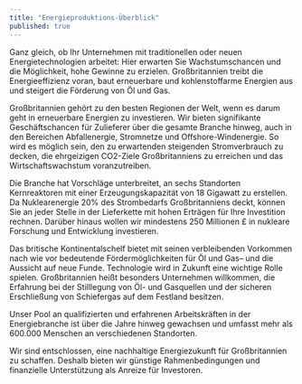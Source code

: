 ```yaml
---
title: "Energieproduktions-Überblick"
published: true
---
```


Ganz gleich, ob Ihr Unternehmen mit traditionellen oder neuen Energietechnologien arbeitet: Hier erwarten Sie Wachstumschancen und die Möglichkeit, hohe Gewinne zu erzielen. Großbritannien treibt die Energieeffizienz voran, baut erneuerbare und kohlenstoffarme Energien aus und steigert die Förderung von Öl und Gas.

Großbritannien gehört zu den besten Regionen der Welt, wenn es darum geht in erneuerbare Energien zu investieren. Wir bieten signifikante Geschäftschancen für Zulieferer über die gesamte Branche hinweg, auch in den Bereichen Abfallenergie, Stromnetze und Offshore-Windenergie. So wird es möglich sein, den zu erwartenden steigenden Stromverbrauch zu decken, die ehrgeizigen CO2-Ziele Großbritanniens zu erreichen und das Wirtschaftswachstum voranzutreiben.
  
Die Branche hat Vorschläge unterbreitet, an sechs Standorten Kernreaktoren mit einer Erzeugungskapazität von 18 Gigawatt zu erstellen. Da Nuklearenergie 20% des Strombedarfs Großbritanniens deckt, können Sie an jeder Stelle in der Lieferkette mit hohen Erträgen für Ihre Investition rechnen. Darüber hinaus wollen wir mindestens 250 Millionen £ in nukleare Forschung und Entwicklung investieren.

Das britische Kontinentalschelf bietet mit seinen verbleibenden Vorkommen nach wie vor bedeutende Fördermöglichkeiten für Öl und Gas– und die Aussicht auf neue Funde. Technologie wird in Zukunft eine wichtige Rolle spielen. Großbritannien heißt besonders Unternehmen willkommen, die Erfahrung bei der Stilllegung von Öl- und Gasquellen und der sicheren Erschließung von Schiefergas auf dem Festland besitzen.
  
Unser Pool an qualifizierten und erfahrenen Arbeitskräften in der Energiebranche ist über die Jahre hinweg gewachsen und umfasst mehr als 600.000 Menschen an verschiedenen Standorten.

Wir sind entschlossen, eine nachhaltige Energiezukunft für Großbritannien zu schaffen. Deshalb bieten wir günstige Rahmenbedingungen und finanzielle Unterstützung als Anreize für Investoren.
